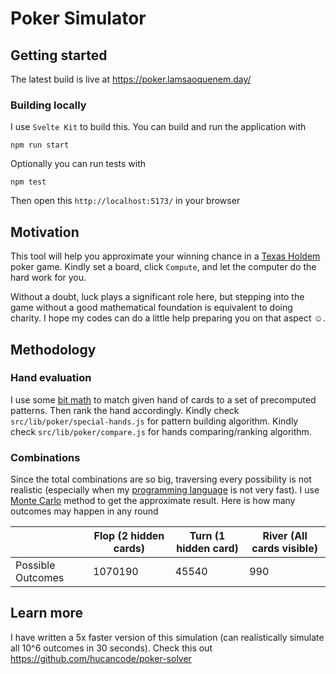 # Poker Simulator

## Getting started

The latest build is live at https://poker.lamsaoquenem.day/

### Building locally

I use `Svelte Kit` to build this. You can build and run the application with

```
npm run start
```

Optionally you can run tests with

```
npm test
```

Then open this `http://localhost:5173/` in your browser

## Motivation

This tool will help you approximate your winning chance in a [Texas Holdem](https://en.wikipedia.org/wiki/Texas_hold_%27em) poker game.
Kindly set a board, click `Compute`, and let the computer do the hard work for you.

Without a doubt, luck plays a significant role here,
but stepping into the game without a good mathematical foundation is equivalent to doing charity.
I hope my codes can do a little help preparing you on that aspect ☺.

## Methodology

### Hand evaluation

I use some [bit math](<https://en.wikipedia.org/wiki/Mask_(computing)>) to match given hand of cards to a set of precomputed patterns. Then rank the hand accordingly.
Kindly check `src/lib/poker/special-hands.js` for pattern building algorithm.
Kindly check `src/lib/poker/compare.js` for hands comparing/ranking algorithm.

### Combinations

Since the total combinations are so big, traversing every possibility is not realistic (especially when my [programming language](https://www.javascript.com/) is not very fast). I use [Monte Carlo](https://en.wikipedia.org/wiki/Monte_Carlo_algorithm) method to get the approximate result. Here is how many outcomes may happen in any round

|                   | Flop (2 hidden cards) | Turn (1 hidden card) | River (All cards visible) |
| ----------------- | --------------------- | -------------------- | ------------------------- |
| Possible Outcomes | 1070190               | 45540                | 990                       |

## Learn more

I have written a 5x faster version of this simulation (can realistically simulate all 10^6 outcomes in 30 seconds).
Check this out https://github.com/hucancode/poker-solver
